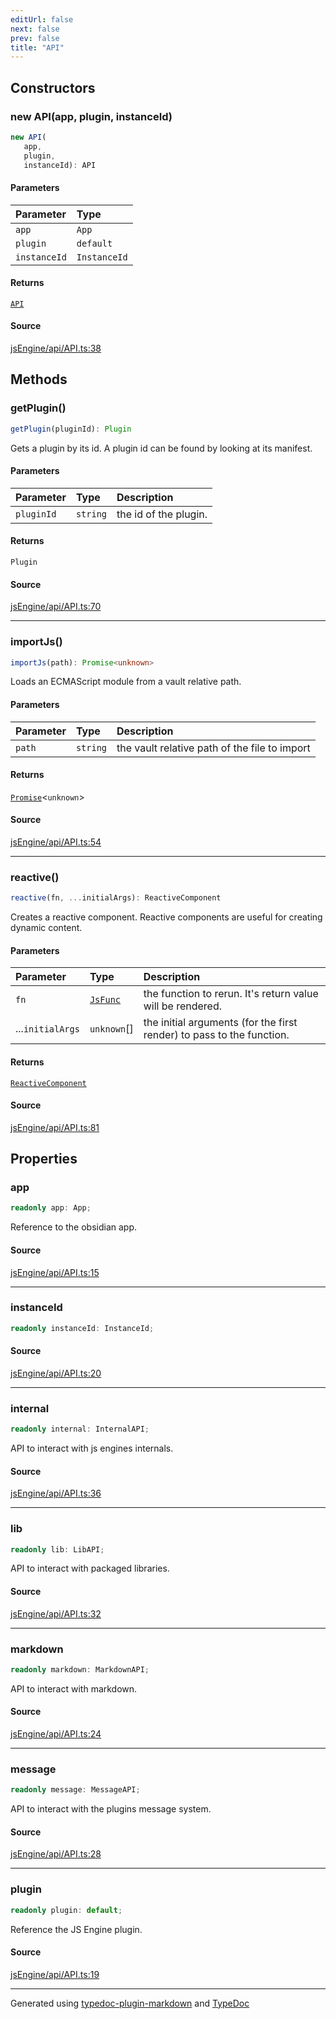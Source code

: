 ```yaml
---
editUrl: false
next: false
prev: false
title: "API"
---
```


## Constructors

### new API(app, plugin, instanceId)

```ts
new API(
   app, 
   plugin, 
   instanceId): API
```

#### Parameters

| Parameter | Type |
| :------ | :------ |
| `app` | `App` |
| `plugin` | `default` |
| `instanceId` | `InstanceId` |

#### Returns

[`API`](/obsidian-js-engine-plugin-docs/api/api/api/classes/api/)

#### Source

[jsEngine/api/API.ts:38](https://github.com/mProjectsCode/obsidian-js-engine-plugin/blob/0278a4c/jsEngine/api/API.ts#L38)

## Methods

### getPlugin()

```ts
getPlugin(pluginId): Plugin
```

Gets a plugin by its id. A plugin id can be found by looking at its manifest.

#### Parameters

| Parameter | Type | Description |
| :------ | :------ | :------ |
| `pluginId` | `string` | the id of the plugin. |

#### Returns

`Plugin`

#### Source

[jsEngine/api/API.ts:70](https://github.com/mProjectsCode/obsidian-js-engine-plugin/blob/0278a4c/jsEngine/api/API.ts#L70)

***

### importJs()

```ts
importJs(path): Promise<unknown>
```

Loads an ECMAScript module from a vault relative path.

#### Parameters

| Parameter | Type | Description |
| :------ | :------ | :------ |
| `path` | `string` | the vault relative path of the file to import |

#### Returns

[`Promise`]( https://developer.mozilla.org/docs/Web/JavaScript/Reference/Global_Objects/Promise )\<`unknown`\>

#### Source

[jsEngine/api/API.ts:54](https://github.com/mProjectsCode/obsidian-js-engine-plugin/blob/0278a4c/jsEngine/api/API.ts#L54)

***

### reactive()

```ts
reactive(fn, ...initialArgs): ReactiveComponent
```

Creates a reactive component.
Reactive components are useful for creating dynamic content.

#### Parameters

| Parameter | Type | Description |
| :------ | :------ | :------ |
| `fn` | [`JsFunc`](/obsidian-js-engine-plugin-docs/api/engine/jsexecution/type-aliases/jsfunc/) | the function to rerun. It's return value will be rendered. |
| ...`initialArgs` | `unknown`[] | the initial arguments (for the first render) to pass to the function. |

#### Returns

[`ReactiveComponent`](/obsidian-js-engine-plugin-docs/api/api/reactive/reactivecomponent/classes/reactivecomponent/)

#### Source

[jsEngine/api/API.ts:81](https://github.com/mProjectsCode/obsidian-js-engine-plugin/blob/0278a4c/jsEngine/api/API.ts#L81)

## Properties

### app

```ts
readonly app: App;
```

Reference to the obsidian app.

#### Source

[jsEngine/api/API.ts:15](https://github.com/mProjectsCode/obsidian-js-engine-plugin/blob/0278a4c/jsEngine/api/API.ts#L15)

***

### instanceId

```ts
readonly instanceId: InstanceId;
```

#### Source

[jsEngine/api/API.ts:20](https://github.com/mProjectsCode/obsidian-js-engine-plugin/blob/0278a4c/jsEngine/api/API.ts#L20)

***

### internal

```ts
readonly internal: InternalAPI;
```

API to interact with js engines internals.

#### Source

[jsEngine/api/API.ts:36](https://github.com/mProjectsCode/obsidian-js-engine-plugin/blob/0278a4c/jsEngine/api/API.ts#L36)

***

### lib

```ts
readonly lib: LibAPI;
```

API to interact with packaged libraries.

#### Source

[jsEngine/api/API.ts:32](https://github.com/mProjectsCode/obsidian-js-engine-plugin/blob/0278a4c/jsEngine/api/API.ts#L32)

***

### markdown

```ts
readonly markdown: MarkdownAPI;
```

API to interact with markdown.

#### Source

[jsEngine/api/API.ts:24](https://github.com/mProjectsCode/obsidian-js-engine-plugin/blob/0278a4c/jsEngine/api/API.ts#L24)

***

### message

```ts
readonly message: MessageAPI;
```

API to interact with the plugins message system.

#### Source

[jsEngine/api/API.ts:28](https://github.com/mProjectsCode/obsidian-js-engine-plugin/blob/0278a4c/jsEngine/api/API.ts#L28)

***

### plugin

```ts
readonly plugin: default;
```

Reference the JS Engine plugin.

#### Source

[jsEngine/api/API.ts:19](https://github.com/mProjectsCode/obsidian-js-engine-plugin/blob/0278a4c/jsEngine/api/API.ts#L19)

***

Generated using [typedoc-plugin-markdown](https://www.npmjs.com/package/typedoc-plugin-markdown) and [TypeDoc](https://typedoc.org/)
